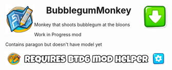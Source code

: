 <h1 align="center">
<a href="https://github.com/KRakT-LOoT/BubblegumMonkey/releases/latest/download/BubblegumMonkey.dll">
    <img align="left" alt="Icon" height="90" src="Icon.png">
    <img align="right" alt="Download" height="75" src="https://raw.githubusercontent.com/gurrenm3/BTD-Mod-Helper/master/BloonsTD6%20Mod%20Helper/Resources/DownloadBtn.png">
</a>
BubblegumMonkey
</h1>

Monkey that shoots bubblegum at the bloons

Work in Progress mod

Contains paragon but doesn't have model yet

[![Requires BTD6 Mod Helper](https://raw.githubusercontent.com/gurrenm3/BTD-Mod-Helper/master/banner.png)](https://github.com/gurrenm3/BTD-Mod-Helper#readme)
